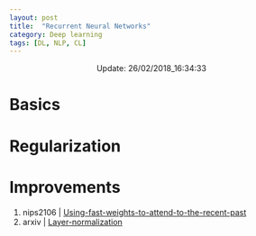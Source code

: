 ```yaml
---
layout: post
title:  "Recurrent Neural Networks"
category: Deep learning
tags: [DL, NLP, CL]
---
```






<center> Update: 26/02/2018_16:34:33</center>

  	
  	
  	
# Basics  	
  	
# Regularization  	
  	
# Improvements  	
1. nips2106 | [Using-fast-weights-to-attend-to-the-recent-past](https://rawgit.com/elbayadm/PaperNotes/master/notes/rnn/nips2106_Using-fast-weights-to-attend-to-the-recent-past.md.html)
2. arxiv | [Layer-normalization](https://rawgit.com/elbayadm/PaperNotes/master/notes/rnn/arxiv_Layer-normalization.md.html)
